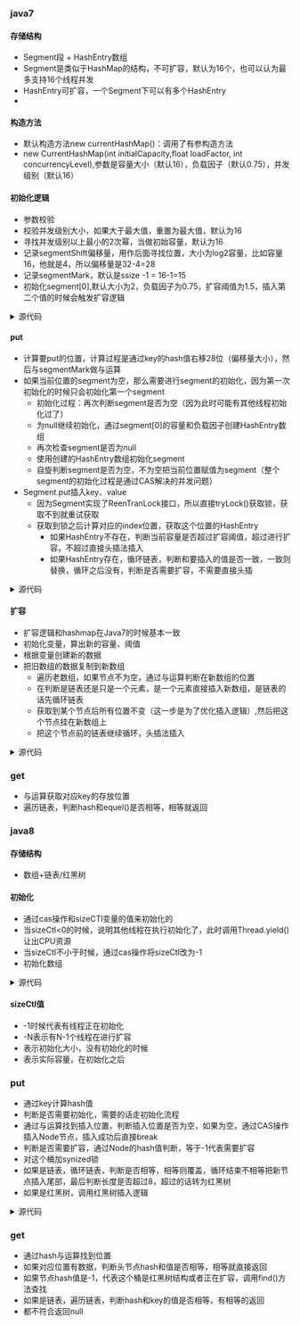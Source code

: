 ### java7
#### 存储结构
- Segment段 + HashEntry数组
- Segment是类似于HashMap的结构，不可扩容，默认为16个，也可以认为最多支持16个线程并发
- HashEntry可扩容，一个Segment下可以有多个HashEntry
- 


#### 构造方法
- 默认构造方法new currentHashMap()：调用了有参构造方法
- new CurrentHashMap(int initialCapacity,float loadFactor, int concurrencyLevel),参数是容量大小（默认16），负载因子（默认0.75），并发级别（默认16）

#### 初始化逻辑
- 参数校验
- 校验并发级别大小，如果大于最大值，重置为最大值，默认为16
- 寻找并发级别以上最小的2次幂，当做初始容量，默认为16
- 记录segmentShift偏移量，用作后面寻找位置，大小为log2容量，比如容量16，他就是4，所以偏移量是32-4=28
- 记录segmentMark，默认是ssize -1 = 16-1=15
- 初始化segment[0],默认大小为2，负载因子为0.75，扩容阈值为1.5，插入第二个值的时候会触发扩容逻辑

<details>
<summary>源代码</summary>
   
  ```Java
  
@SuppressWarnings("unchecked")
public ConcurrentHashMap(int initialCapacity,float loadFactor, int concurrencyLevel) {
    // 参数校验
    if (!(loadFactor > 0) || initialCapacity < 0 || concurrencyLevel <= 0)
        throw new IllegalArgumentException();
    // 校验并发级别大小，大于 1<<16，重置为 65536
    if (concurrencyLevel > MAX_SEGMENTS)
        concurrencyLevel = MAX_SEGMENTS;
    // Find power-of-two sizes best matching arguments
    // 2的多少次方
    int sshift = 0;
    int ssize = 1;
    // 这个循环可以找到 concurrencyLevel 之上最近的 2的次方值
    while (ssize < concurrencyLevel) {
        ++sshift;
        ssize <<= 1;
    }
    // 记录段偏移量
    this.segmentShift = 32 - sshift;
    // 记录段掩码
    this.segmentMask = ssize - 1;
    // 设置容量
    if (initialCapacity > MAXIMUM_CAPACITY)
        initialCapacity = MAXIMUM_CAPACITY;
    // c = 容量 / ssize ，默认 16 / 16 = 1，这里是计算每个 Segment 中的类似于 HashMap 的容量
    int c = initialCapacity / ssize;
    if (c * ssize < initialCapacity)
        ++c;
    int cap = MIN_SEGMENT_TABLE_CAPACITY;
    //Segment 中的类似于 HashMap 的容量至少是2或者2的倍数
    while (cap < c)
        cap <<= 1;
    // create segments and segments[0]
    // 创建 Segment 数组，设置 segments[0]
    Segment<K,V> s0 = new Segment<K,V>(loadFactor, (int)(cap * loadFactor),
                         (HashEntry<K,V>[])new HashEntry[cap]);
    Segment<K,V>[] ss = (Segment<K,V>[])new Segment[ssize];
    UNSAFE.putOrderedObject(ss, SBASE, s0); // ordered write of segments[0]
    this.segments = ss;
   }

 ```
</details>


#### put
- 计算要put的位置，计算过程是通过key的hash值右移28位（偏移量大小），然后与segmentMark做与运算
- 如果当前位置的segment为空，那么需要进行segment的初始化，因为第一次初始化的时候只会初始化第一个segment
  - 初始化过程：再次判断segment是否为空（因为此时可能有其他线程初始化过了）
  - 为null继续初始化，通过segment[0]的容量和负载因子创建HashEntry数组
  - 再次检查segment是否为null
  - 使用创建的HashEntry数组初始化segment
  - 自旋判断segment是否为空，不为空把当前位置赋值为segment（整个segment的初始化过程是通过CAS解决的并发问题）
- Segment.put插入key、value
  - 因为Segment实现了ReenTranLock接口，所以直接tryLock()获取锁，获取不到就重试获取
  - 获取到锁之后计算对应的index位置，获取这个位置的HashEntry
    - 如果HashEntry不存在，判断当前容量是否超过扩容阈值，超过进行扩容，不超过直接头插法插入
    - 如果HashEntry存在，循环链表，判断和要插入的值是否一致，一致则替换，循环之后没有，判断是否需要扩容，不需要直接头插

<details>
<summary>源代码</summary>
   
  ```Java
public V put(K key, V value) {
    Segment<K,V> s;
    if (value == null)
        throw new NullPointerException();
    int hash = hash(key);
    // hash 值无符号右移 28位（初始化时获得），然后与 segmentMask=15 做与运算
    // 其实也就是把高4位与segmentMask（1111）做与运算
    int j = (hash >>> segmentShift) & segmentMask;
    if ((s = (Segment<K,V>)UNSAFE.getObject          // nonvolatile; recheck
         (segments, (j << SSHIFT) + SBASE)) == null) //  in ensureSegment
        // 如果查找到的 Segment 为空，初始化
        s = ensureSegment(j);
    return s.put(key, hash, value, false);
}

/**
 * Returns the segment for the given index, creating it and
 * recording in segment table (via CAS) if not already present.
 *
 * @param k the index
 * @return the segment
 */
@SuppressWarnings("unchecked")
private Segment<K,V> ensureSegment(int k) {
    final Segment<K,V>[] ss = this.segments;
    long u = (k << SSHIFT) + SBASE; // raw offset
    Segment<K,V> seg;
    // 判断 u 位置的 Segment 是否为null
    if ((seg = (Segment<K,V>)UNSAFE.getObjectVolatile(ss, u)) == null) {
        Segment<K,V> proto = ss[0]; // use segment 0 as prototype
        // 获取0号 segment 里的 HashEntry<K,V> 初始化长度
        int cap = proto.table.length;
        // 获取0号 segment 里的 hash 表里的扩容负载因子，所有的 segment 的 loadFactor 是相同的
        float lf = proto.loadFactor;
        // 计算扩容阀值
        int threshold = (int)(cap * lf);
        // 创建一个 cap 容量的 HashEntry 数组
        HashEntry<K,V>[] tab = (HashEntry<K,V>[])new HashEntry[cap];
        if ((seg = (Segment<K,V>)UNSAFE.getObjectVolatile(ss, u)) == null) { // recheck
            // 再次检查 u 位置的 Segment 是否为null，因为这时可能有其他线程进行了操作
            Segment<K,V> s = new Segment<K,V>(lf, threshold, tab);
            // 自旋检查 u 位置的 Segment 是否为null
            while ((seg = (Segment<K,V>)UNSAFE.getObjectVolatile(ss, u))
                   == null) {
                // 使用CAS 赋值，只会成功一次
                if (UNSAFE.compareAndSwapObject(ss, u, null, seg = s))
                    break;
            }
        }
    }
    return seg;
}

final V put(K key, int hash, V value, boolean onlyIfAbsent) {
    // 获取 ReentrantLock 独占锁，获取不到，scanAndLockForPut 获取。
    HashEntry<K,V> node = tryLock() ? null : scanAndLockForPut(key, hash, value);
    V oldValue;
    try {
        HashEntry<K,V>[] tab = table;
        // 计算要put的数据位置
        int index = (tab.length - 1) & hash;
        // CAS 获取 index 坐标的值
        HashEntry<K,V> first = entryAt(tab, index);
        for (HashEntry<K,V> e = first;;) {
            if (e != null) {
                // 检查是否 key 已经存在，如果存在，则遍历链表寻找位置，找到后替换 value
                K k;
                if ((k = e.key) == key ||
                    (e.hash == hash && key.equals(k))) {
                    oldValue = e.value;
                    if (!onlyIfAbsent) {
                        e.value = value;
                        ++modCount;
                    }
                    break;
                }
                e = e.next;
            }
            else {
                // first 有值没说明 index 位置已经有值了，有冲突，链表头插法。
                if (node != null)
                    node.setNext(first);
                else
                    node = new HashEntry<K,V>(hash, key, value, first);
                int c = count + 1;
                // 容量大于扩容阀值，小于最大容量，进行扩容
                if (c > threshold && tab.length < MAXIMUM_CAPACITY)
                    rehash(node);
                else
                    // index 位置赋值 node，node 可能是一个元素，也可能是一个链表的表头
                    setEntryAt(tab, index, node);
                ++modCount;
                count = c;
                oldValue = null;
                break;
            }
        }
    } finally {
        unlock();
    }
    return oldValue;
}
 ```
</details>


####  扩容
- 扩容逻辑和hashmap在Java7的时候基本一致
- 初始化变量，算出新的容量、阈值
- 根据变量创建新的数据
- 把旧数组的数据复制到新数组
  - 遍历老数组，如果节点不为空，通过与运算判断在新数组的位置
  - 在判断是链表还是只是一个元素，是一个元素直接插入新数组，是链表的话先循环链表
  - 获取到某个节点后所有位置不变（这一步是为了优化插入逻辑）,然后把这个节点挂在新数组上
  - 把这个节点前的链表继续循环，头插法插入

<details>
<summary>源代码</summary>
   
  ```Java
private void rehash(HashEntry<K,V> node) {
    HashEntry<K,V>[] oldTable = table;
    // 老容量
    int oldCapacity = oldTable.length;
    // 新容量，扩大两倍
    int newCapacity = oldCapacity << 1;
    // 新的扩容阀值 
    threshold = (int)(newCapacity * loadFactor);
    // 创建新的数组
    HashEntry<K,V>[] newTable = (HashEntry<K,V>[]) new HashEntry[newCapacity];
    // 新的掩码，默认2扩容后是4，-1是3，二进制就是11。
    int sizeMask = newCapacity - 1;
    for (int i = 0; i < oldCapacity ; i++) {
        // 遍历老数组
        HashEntry<K,V> e = oldTable[i];
        if (e != null) {
            HashEntry<K,V> next = e.next;
            // 计算新的位置，新的位置只可能是不便或者是老的位置+老的容量。
            int idx = e.hash & sizeMask;
            if (next == null)   //  Single node on list
                // 如果当前位置还不是链表，只是一个元素，直接赋值
                newTable[idx] = e;
            else { // Reuse consecutive sequence at same slot
                // 如果是链表了
                HashEntry<K,V> lastRun = e;
                int lastIdx = idx;
                // 新的位置只可能是不便或者是老的位置+老的容量。
                // 遍历结束后，lastRun 后面的元素位置都是相同的
                for (HashEntry<K,V> last = next; last != null; last = last.next) {
                    int k = last.hash & sizeMask;
                    if (k != lastIdx) {
                        lastIdx = k;
                        lastRun = last;
                    }
                }
                // ，lastRun 后面的元素位置都是相同的，直接作为链表赋值到新位置。
                newTable[lastIdx] = lastRun;
                // Clone remaining nodes
                for (HashEntry<K,V> p = e; p != lastRun; p = p.next) {
                    // 遍历剩余元素，头插法到指定 k 位置。
                    V v = p.value;
                    int h = p.hash;
                    int k = h & sizeMask;
                    HashEntry<K,V> n = newTable[k];
                    newTable[k] = new HashEntry<K,V>(h, p.key, v, n);
                }
            }
        }
    }
    // 头插法插入新的节点
    int nodeIndex = node.hash & sizeMask; // add the new node
    node.setNext(newTable[nodeIndex]);
    newTable[nodeIndex] = node;
    table = newTable;
}
 ```
</details>

### get
- 与运算获取对应key的存放位置
- 遍历链表，判断hash和equel()是否相等，相等就返回

### java8
#### 存储结构
- 数组+链表/红黑树

#### 初始化
- 通过cas操作和sizeCTl变量的值来初始化的
- 当sizeCtl<0的时候，说明其他线程在执行初始化了，此时调用Thread.yield()让出CPU资源
- 当sizeCtl不小于时候，通过cas操作将sizeCtl改为-1
- 初始化数组

<details>
<summary>源代码</summary>
   
   ```java
   /**
 * Initializes table, using the size recorded in sizeCtl.
 */
private final Node<K,V>[] initTable() {
    Node<K,V>[] tab; int sc;
    while ((tab = table) == null || tab.length == 0) {
        ／／　如果 sizeCtl < 0 ,说明另外的线程执行CAS 成功，正在进行初始化。
        if ((sc = sizeCtl) < 0)
            // 让出 CPU 使用权
            Thread.yield(); // lost initialization race; just spin
        else if (U.compareAndSwapInt(this, SIZECTL, sc, -1)) {
            try {
                if ((tab = table) == null || tab.length == 0) {
                    int n = (sc > 0) ? sc : DEFAULT_CAPACITY;
                    @SuppressWarnings("unchecked")
                    Node<K,V>[] nt = (Node<K,V>[])new Node<?,?>[n];
                    table = tab = nt;
                    sc = n - (n >>> 2);
                }
            } finally {
                sizeCtl = sc;
            }
            break;
        }
    }
    return tab;
}
   ```
   
</details>

#### sizeCtl值
- -1时候代表有线程正在初始化
- -N表示有N-1个线程在进行扩容
- 表示初始化大小，没有初始化的时候
- 表示实际容量，在初始化之后

### put
- 通过key计算hash值
- 判断是否需要初始化，需要的话走初始化流程
- 通过与运算找到插入位置，判断插入位置是否为空，如果为空，通过CAS操作插入Node节点，插入成功后直接break
- 判断是否需要扩容，通过Node的hash值判断，等于-1代表需要扩容
- 对这个桶加synized锁
- 如果是链表，循环链表，判断是否相等，相等则覆盖，循环结束不相等把新节点插入尾部，最后判断长度是否超过8，超过的话转为红黑树
- 如果是红黑树，调用红黑树插入逻辑

<details>
<summary>源代码</summary>
   
   ```java
   public V put(K key, V value) {
    return putVal(key, value, false);
}

/** Implementation for put and putIfAbsent */
final V putVal(K key, V value, boolean onlyIfAbsent) {
    // key 和 value 不能为空
    if (key == null || value == null) throw new NullPointerException();
    int hash = spread(key.hashCode());
    int binCount = 0;
    for (Node<K,V>[] tab = table;;) {
        // f = 目标位置元素
        Node<K,V> f; int n, i, fh;// fh 后面存放目标位置的元素 hash 值
        if (tab == null || (n = tab.length) == 0)
            // 数组桶为空，初始化数组桶（自旋+CAS)
            tab = initTable();
        else if ((f = tabAt(tab, i = (n - 1) & hash)) == null) {
            // 桶内为空，CAS 放入，不加锁，成功了就直接 break 跳出
            if (casTabAt(tab, i, null,new Node<K,V>(hash, key, value, null)))
                break;  // no lock when adding to empty bin
        }
        else if ((fh = f.hash) == MOVED)
            tab = helpTransfer(tab, f);
        else {
            V oldVal = null;
            // 使用 synchronized 加锁加入节点
            synchronized (f) {
                if (tabAt(tab, i) == f) {
                    // 说明是链表
                    if (fh >= 0) {
                        binCount = 1;
                        // 循环加入新的或者覆盖节点
                        for (Node<K,V> e = f;; ++binCount) {
                            K ek;
                            if (e.hash == hash &&
                                ((ek = e.key) == key ||
                                 (ek != null && key.equals(ek)))) {
                                oldVal = e.val;
                                if (!onlyIfAbsent)
                                    e.val = value;
                                break;
                            }
                            Node<K,V> pred = e;
                            if ((e = e.next) == null) {
                                pred.next = new Node<K,V>(hash, key,
                                                          value, null);
                                break;
                            }
                        }
                    }
                    else if (f instanceof TreeBin) {
                        // 红黑树
                        Node<K,V> p;
                        binCount = 2;
                        if ((p = ((TreeBin<K,V>)f).putTreeVal(hash, key,
                                                       value)) != null) {
                            oldVal = p.val;
                            if (!onlyIfAbsent)
                                p.val = value;
                        }
                    }
                }
            }
            if (binCount != 0) {
                if (binCount >= TREEIFY_THRESHOLD)
                    treeifyBin(tab, i);
                if (oldVal != null)
                    return oldVal;
                break;
            }
        }
    }
    addCount(1L, binCount);
    return null;
}
   ```
   
</details>
 
### get
- 通过hash与运算找到位置
- 如果对应位置有数据，判断头节点hash和值是否相等，相等就直接返回
- 如果节点hash值是-1，代表这个桶是红黑树结构或者正在扩容，调用find()方法查找
- 如果是链表，遍历链表，判断hash和key的值是否相等，有相等的返回
- 都不符合返回null
 
